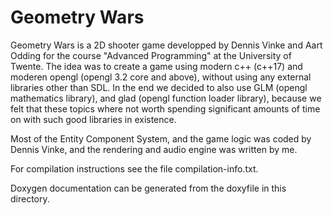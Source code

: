 # Geometry Wars
Geometry Wars is a 2D shooter game developped by Dennis Vinke and Aart Odding for the course "Advanced Programming" at the University of Twente. The idea was to create a game using modern c++ (c++17) and moderen opengl (opengl 3.2 core and above), without using any external libraries other than SDL. In the end we decided to also use GLM (opengl mathematics library), and glad (opengl function loader library), because we felt that these topics where not worth spending significant amounts of time on with such good libraries in existence. 

Most of the Entity Component System, and the game logic was coded by Dennis Vinke, and the rendering and audio engine was written by me. 

For compilation instructions see the file compilation-info.txt.

Doxygen documentation can be generated from the doxyfile in this directory.
